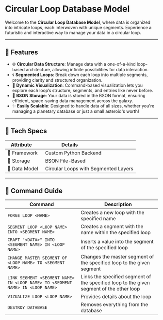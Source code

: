 # **Circular Loop Database Model** 

Welcome to the **Circular Loop Database Model**, where data is organized into intricate loops, each interwoven with unique segments. Experience a futuristic and interactive way to manage your data in a circular loop.

---

## 🚀 **Features**

- 🌐 **Circular Data Structure**: Manage data with a one-of-a-kind loop-based architecture, allowing infinite possibilities for data interaction.
- 🌀 **Segmented Loops**: Break down each loop into multiple segments, providing clarity and structured organization.
- 🔄 **Dynamic Visualization**: Command-based visualization lets you explore each loop’s structure, segments, and entries like never before.
- 💾 **BSON Storage**: Your data is stored in the BSON format, ensuring efficient, space-saving data management across the galaxy.
- ✨ **Easily Scalable**: Designed to handle data of all sizes, whether you're managing a planetary database or just a small asteroid's worth!

---

## 💫 **Tech Specs**

| Attribute     | Details                               |
|---------------|--------------------------------------|
| 🌌 Framework  | Custom Python Backend                |
| 📡 Storage    | BSON File-Based                      |
| 🧠 Data Model | Circular Loops with Segmented Layers |

---

## 🌌 **Command Guide**


| Command                                              | Description                                                  |
|------------------------------------------------------|--------------------------------------------------------------|
| `FORGE LOOP <NAME>`                                 | Creates a new loop with the specified name                  |
| `SEGMENT LOOP <LOOP NAME> INTO <SEGMENT NAME>`     | Creates a segment with the name within the specified loop    |
| `CRAFT "<DATA>" INTO <SEGMENT NAME> IN <LOOP NAME>` | Inserts a value into the segment of the specified loop       |
| `CHANGE MASTER SEGMENT OF <LOOP NAME> TO <SEGMENT NAME>` | Changes the master segment of the specified loop to the given segment |
| `LINK SEGMENT <SEGMENT NAME> IN <LOOP NAME> TO <SEGMENT NAME> IN <LOOP NAME>` | Links the specified segment of the specified loop to the given segment of the other loop |
| `VIZUALIZE LOOP <LOOP NAME>`                          | Provides details about the loop                             |
| `DESTROY DATABASE`                                    | Removes everything from the database                        |
                      





